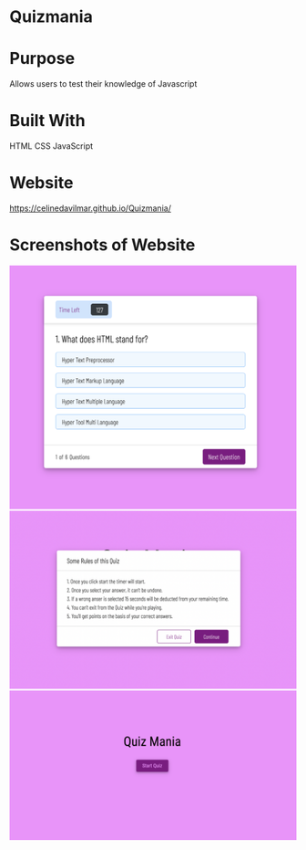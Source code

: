 # Quizmania

# Purpose
Allows users to test their knowledge of Javascript

# Built With
HTML CSS JavaScript

# Website
https://celinedavilmar.github.io/Quizmania/

# Screenshots of Website
<img src="./assets/QuestionsScreen.png"/>
<img src="./assets/RulesScreen.png"/>
<img src="./assets/StartScreen.png"/>
